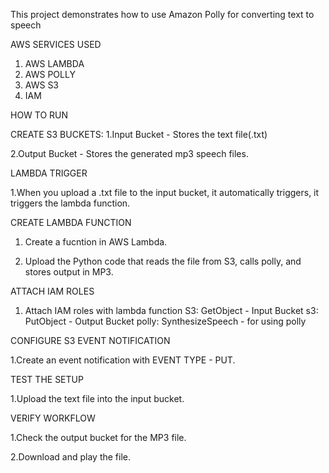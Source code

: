This project demonstrates how to use Amazon Polly for converting text to speech 

AWS SERVICES USED 
1. AWS LAMBDA
2. AWS POLLY
3. AWS S3
4. IAM

 HOW TO RUN 

CREATE S3 BUCKETS:
 1.Input Bucket - Stores the text file(.txt)
 
 2.Output Bucket - Stores the generated mp3 speech files.
 
LAMBDA TRIGGER 

 1.When you upload a .txt file to the input bucket, it automatically triggers, it triggers the lambda function.
 
 CREATE LAMBDA FUNCTION
 
 1. Create a fucntion in AWS Lambda.

 2. Upload the Python code that reads the file from S3, calls polly, and stores output in MP3.

 ATTACH  IAM ROLES
 
 1. Attach IAM roles with lambda function
      S3: GetObject - Input Bucket
      s3: PutObject - Output Bucket
      polly: SynthesizeSpeech - for using polly
    
  CONFIGURE S3 EVENT NOTIFICATION
  
  1.Create an event notification with EVENT TYPE - PUT.
  
  TEST THE SETUP
  
  1.Upload the text file into the input bucket.
  
  VERIFY WORKFLOW
  
  1.Check the output bucket for the MP3 file.
  
  2.Download and play the file.  


